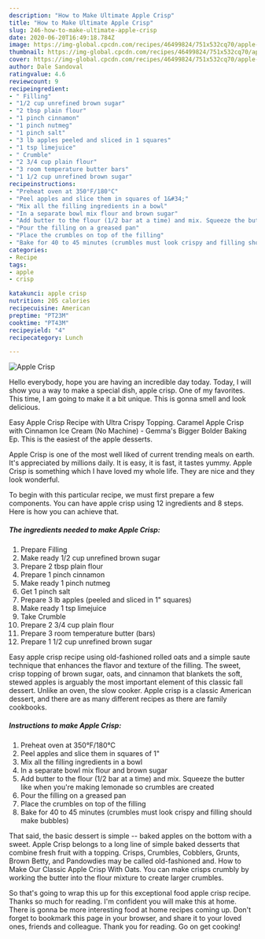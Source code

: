 ```yaml
---
description: "How to Make Ultimate Apple Crisp"
title: "How to Make Ultimate Apple Crisp"
slug: 246-how-to-make-ultimate-apple-crisp
date: 2020-06-20T16:49:18.784Z
image: https://img-global.cpcdn.com/recipes/46499824/751x532cq70/apple-crisp-recipe-main-photo.jpg
thumbnail: https://img-global.cpcdn.com/recipes/46499824/751x532cq70/apple-crisp-recipe-main-photo.jpg
cover: https://img-global.cpcdn.com/recipes/46499824/751x532cq70/apple-crisp-recipe-main-photo.jpg
author: Dale Sandoval
ratingvalue: 4.6
reviewcount: 9
recipeingredient:
- " Filling"
- "1/2 cup unrefined brown sugar"
- "2 tbsp plain flour"
- "1 pinch cinnamon"
- "1 pinch nutmeg"
- "1 pinch salt"
- "3 lb apples peeled and sliced in 1 squares"
- "1 tsp limejuice"
- " Crumble"
- "2 3/4 cup plain flour"
- "3 room temperature butter bars"
- "1 1/2 cup unrefined brown sugar"
recipeinstructions:
- "Preheat oven at 350°F/180°C"
- "Peel apples and slice them in squares of 1&#34;"
- "Mix all the filling ingredients in a bowl"
- "In a separate bowl mix flour and brown sugar"
- "Add butter to the flour (1/2 bar at a time) and mix. Squeeze the butter like when you&#39;re making lemonade so crumbles are created"
- "Pour the filling on a greased pan"
- "Place the crumbles on top of the filling"
- "Bake for 40 to 45 minutes (crumbles must look crispy and filling should make bubbles)"
categories:
- Recipe
tags:
- apple
- crisp

katakunci: apple crisp 
nutrition: 205 calories
recipecuisine: American
preptime: "PT23M"
cooktime: "PT43M"
recipeyield: "4"
recipecategory: Lunch

---
```



![Apple Crisp](https://img-global.cpcdn.com/recipes/46499824/751x532cq70/apple-crisp-recipe-main-photo.jpg)

Hello everybody, hope you are having an incredible day today. Today, I will show you a way to make a special dish, apple crisp. One of my favorites. This time, I am going to make it a bit unique. This is gonna smell and look delicious.

Easy Apple Crisp Recipe with Ultra Crispy Topping. Caramel Apple Crisp with Cinnamon Ice Cream (No Machine) - Gemma&#39;s Bigger Bolder Baking Ep. This is the easiest of the apple desserts.

Apple Crisp is one of the most well liked of current trending meals on earth. It's appreciated by millions daily. It is easy, it is fast, it tastes yummy. Apple Crisp is something which I have loved my whole life. They are nice and they look wonderful.


To begin with this particular recipe, we must first prepare a few components. You can have apple crisp using 12 ingredients and 8 steps. Here is how you can achieve that.

##### The ingredients needed to make Apple Crisp:

1. Prepare  Filling
1. Make ready 1/2 cup unrefined brown sugar
1. Prepare 2 tbsp plain flour
1. Prepare 1 pinch cinnamon
1. Make ready 1 pinch nutmeg
1. Get 1 pinch salt
1. Prepare 3 lb apples (peeled and sliced in 1&#34; squares)
1. Make ready 1 tsp limejuice
1. Take  Crumble
1. Prepare 2 3/4 cup plain flour
1. Prepare 3 room temperature butter (bars)
1. Prepare 1 1/2 cup unrefined brown sugar


Easy apple crisp recipe using old-fashioned rolled oats and a simple saute technique that enhances the flavor and texture of the filling. The sweet, crisp topping of brown sugar, oats, and cinnamon that blankets the soft, stewed apples is arguably the most important element of this classic fall dessert. Unlike an oven, the slow cooker. Apple crisp is a classic American dessert, and there are as many different recipes as there are family cookbooks. 

##### Instructions to make Apple Crisp:

1. Preheat oven at 350°F/180°C
1. Peel apples and slice them in squares of 1&#34;
1. Mix all the filling ingredients in a bowl
1. In a separate bowl mix flour and brown sugar
1. Add butter to the flour (1/2 bar at a time) and mix. Squeeze the butter like when you&#39;re making lemonade so crumbles are created
1. Pour the filling on a greased pan
1. Place the crumbles on top of the filling
1. Bake for 40 to 45 minutes (crumbles must look crispy and filling should make bubbles)


That said, the basic dessert is simple -- baked apples on the bottom with a sweet. Apple Crisp belongs to a long line of simple baked desserts that combine fresh fruit with a topping. Crisps, Crumbles, Cobblers, Grunts, Brown Betty, and Pandowdies may be called old-fashioned and. How to Make Our Classic Apple Crisp With Oats. You can make crisps crumbly by working the butter into the flour mixture to create larger crumbles. 

So that's going to wrap this up for this exceptional food apple crisp recipe. Thanks so much for reading. I'm confident you will make this at home. There is gonna be more interesting food at home recipes coming up. Don't forget to bookmark this page in your browser, and share it to your loved ones, friends and colleague. Thank you for reading. Go on get cooking!

